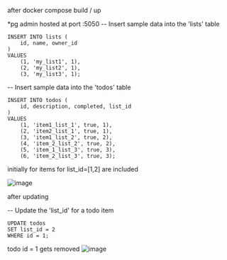 after docker compose build / up

*pg admin hosted at port :5050
-- Insert sample data into the 'lists' table
```shell
INSERT INTO lists (
    id, name, owner_id
)
VALUES
    (1, 'my_list1', 1),
    (2, 'my_list2', 1),
    (3, 'my_list3', 1);
```
-- Insert sample data into the 'todos' table
```shell
INSERT INTO todos (
    id, description, completed, list_id
)
VALUES
    (1, 'item1_list_1', true, 1),
    (2, 'item2_list_1', true, 1),
    (3, 'item1_list_2', true, 2),
    (4, 'item_2_list_2', true, 2),
    (5, 'item_1_list_3', true, 3),
    (6, 'item_2_list_3', true, 3);
```


initially for items for list_id=[1,2] are included

![image](https://github.com/user-attachments/assets/048724eb-6908-4916-8118-65e865978704)


after updating

-- Update the 'list_id' for a todo item
```shell
UPDATE todos
SET list_id = 2
WHERE id = 1;
```
todo id = 1 gets removed
![image](https://github.com/user-attachments/assets/e79e0678-1499-46b5-8cb5-de774ccd82f2)

